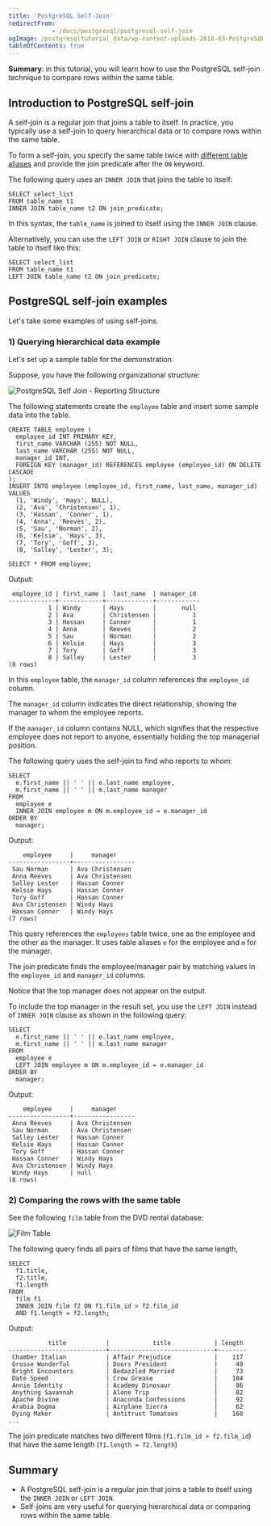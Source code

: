 ```yaml
---
title: 'PostgreSQL Self-Join'
redirectFrom: 
            - /docs/postgresql/postgresql-self-join
ogImage: /postgresqltutorial_data/wp-content-uploads-2018-03-PostgreSQL-Self-Join-Reporting-Structure.png
tableOfContents: true
---
```


**Summary**: in this tutorial, you will learn how to use the PostgreSQL self-join technique to compare rows within the same table.

## Introduction to PostgreSQL self-join

A self-join is a regular join that joins a table to itself. In practice, you typically use a self-join to query hierarchical data or to compare rows within the same table.

To form a self-join, you specify the same table twice with [different table aliases](/docs/postgresql/postgresql-alias) and provide the join predicate after the `ON` keyword.

The following query uses an `INNER JOIN` that joins the table to itself:

```
SELECT select_list
FROM table_name t1
INNER JOIN table_name t2 ON join_predicate;
```

In this syntax, the `table_name` is joined to itself using the `INNER JOIN` clause.

Alternatively, you can use the `LEFT JOIN` or `RIGHT JOIN` clause to join the table to itself like this:

```
SELECT select_list
FROM table_name t1
LEFT JOIN table_name t2 ON join_predicate;
```

## PostgreSQL self-join examples

Let's take some examples of using self-joins.

### 1) Querying hierarchical data example

Let's set up a sample table for the demonstration.

Suppose, you have the following organizational structure:

![PostgreSQL Self Join - Reporting Structure](/postgresqltutorial_data/wp-content-uploads-2018-03-PostgreSQL-Self-Join-Reporting-Structure.png)

The following statements create the `employee` table and insert some sample data into the table.

```
CREATE TABLE employee (
  employee_id INT PRIMARY KEY,
  first_name VARCHAR (255) NOT NULL,
  last_name VARCHAR (255) NOT NULL,
  manager_id INT,
  FOREIGN KEY (manager_id) REFERENCES employee (employee_id) ON DELETE CASCADE
);
INSERT INTO employee (employee_id, first_name, last_name, manager_id)
VALUES
  (1, 'Windy', 'Hays', NULL),
  (2, 'Ava', 'Christensen', 1),
  (3, 'Hassan', 'Conner', 1),
  (4, 'Anna', 'Reeves', 2),
  (5, 'Sau', 'Norman', 2),
  (6, 'Kelsie', 'Hays', 3),
  (7, 'Tory', 'Goff', 3),
  (8, 'Salley', 'Lester', 3);

SELECT * FROM employee;
```

Output:

```
 employee_id | first_name |  last_name  | manager_id
-------------+------------+-------------+------------
           1 | Windy      | Hays        |       null
           2 | Ava        | Christensen |          1
           3 | Hassan     | Conner      |          1
           4 | Anna       | Reeves      |          2
           5 | Sau        | Norman      |          2
           6 | Kelsie     | Hays        |          3
           7 | Tory       | Goff        |          3
           8 | Salley     | Lester      |          3
(8 rows)
```

In this `employee` table, the `manager_id` column references the `employee_id` column.

The `manager_id` column indicates the direct relationship, showing the manager to whom the employee reports.

If the `manager_id` column contains NULL, which signifies that the respective employee does not report to anyone, essentially holding the top managerial position.

The following query uses the self-join to find who reports to whom:

```
SELECT
  e.first_name || ' ' || e.last_name employee,
  m.first_name || ' ' || m.last_name manager
FROM
  employee e
  INNER JOIN employee m ON m.employee_id = e.manager_id
ORDER BY
  manager;
```

Output:

```
    employee     |     manager
-----------------+-----------------
 Sau Norman      | Ava Christensen
 Anna Reeves     | Ava Christensen
 Salley Lester   | Hassan Conner
 Kelsie Hays     | Hassan Conner
 Tory Goff       | Hassan Conner
 Ava Christensen | Windy Hays
 Hassan Conner   | Windy Hays
(7 rows)
```

This query references the `employees` table twice, one as the employee and the other as the manager. It uses table aliases `e` for the employee and `m` for the manager.

The join predicate finds the employee/manager pair by matching values in the `employee_id` and `manager_id` columns.

Notice that the top manager does not appear on the output.

To include the top manager in the result set, you use the `LEFT JOIN` instead of `INNER JOIN` clause as shown in the following query:

```
SELECT
  e.first_name || ' ' || e.last_name employee,
  m.first_name || ' ' || m.last_name manager
FROM
  employee e
  LEFT JOIN employee m ON m.employee_id = e.manager_id
ORDER BY
  manager;
```

Output:

```
    employee     |     manager
-----------------+-----------------
 Anna Reeves     | Ava Christensen
 Sau Norman      | Ava Christensen
 Salley Lester   | Hassan Conner
 Kelsie Hays     | Hassan Conner
 Tory Goff       | Hassan Conner
 Hassan Conner   | Windy Hays
 Ava Christensen | Windy Hays
 Windy Hays      | null
(8 rows)
```

### 2) Comparing the rows with the same table

See the following `film` table from the DVD rental database:

![Film Table](/postgresqltutorial_data/wp-content-uploads-2018-03-film_table.png)

The following query finds all pairs of films that have the same length,

```
SELECT
  f1.title,
  f2.title,
  f1.length
FROM
  film f1
  INNER JOIN film f2 ON f1.film_id > f2.film_id
  AND f1.length = f2.length;
```

Output:

```
           title           |            title            | length
---------------------------+-----------------------------+--------
 Chamber Italian           | Affair Prejudice            |    117
 Grosse Wonderful          | Doors President             |     49
 Bright Encounters         | Bedazzled Married           |     73
 Date Speed                | Crow Grease                 |    104
 Annie Identity            | Academy Dinosaur            |     86
 Anything Savannah         | Alone Trip                  |     82
 Apache Divine             | Anaconda Confessions        |     92
 Arabia Dogma              | Airplane Sierra             |     62
 Dying Maker               | Antitrust Tomatoes          |    168
...
```

The join predicate matches two different films (`f1.film_id > f2.film_id`) that have the same length (`f1.length = f2.length`)

## Summary

- A PostgreSQL self-join is a regular join that joins a table to itself using the `INNER JOIN` or `LEFT JOIN`.
- Self-joins are very useful for querying hierarchical data or comparing rows within the same table.
